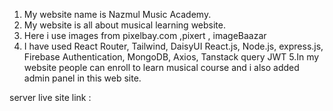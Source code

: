 1. My website name is Nazmul Music Academy.
2. My website is all about musical learning website.
3. Here i use images from pixelbay.com ,pixert , imageBaazar
4. I have used React Router, Tailwind, DaisyUI React.js, Node.js, express.js, Firebase Authentication, MongoDB, Axios, Tanstack query JWT
5.In my website people can enroll to learn musical course and i also added admin panel in this web site.


server live site link : 
